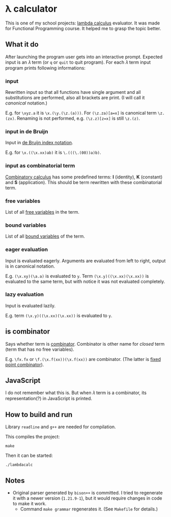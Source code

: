 # λ calculator

This is one of my school projects: [lambda calculus](https://en.wikipedia.org/wiki/Lambda_calculus) evaluator. It was made for Functional Programming course. It helped me to grasp the topic better.



## What it do

After launching the program user gets into an interactive prompt. Expected input is an 𝜆 term (or `q` or `quit` to quit program). For each 𝜆 term input program
prints following informations:

### input

Rewritten input so that all functions have single argument and all substitutions are performed, also all brackets are print. (I will call it *canonical* notation.)

E.g. for `\xyz.a` it is `\x.(\y.(\z.(a)))`. For `(\z.za)[a=x]` is canonical term `\z.(zx)`. Renaming is not performed, e.g. `(\z.z)[z=x]` is still `\z.(z)`.

### input in de Bruijn

Input in [de Bruijn index notation](https://en.wikipedia.org/wiki/De_Bruijn_index).

E.g. for `\x.((\x.xx)ab)` it is `\.(((\.(00))a)b)`.

### input as combinatorial term

[Combinatory calculus](https://en.wikipedia.org/wiki/Combinatory_logic#Combinatory_terms)
has some predefined terms: **I** (identity), **K** (constant) and **S** (application).
This should be term rewritten with these combinatorial term.

### free variables

List of all [free variables](https://en.wikipedia.org/wiki/Lambda_calculus#Free_variables) in the term.

### bound variables

List of all [bound variables](https://en.wikipedia.org/wiki/Lambda_calculus#Free_and_bound_variables) of the term.

### eager evaluation

Input is evaluated eagerly. Arguments are evaluated from left to right, output is in canonical notation.

E.g. `(\x.xy)(\a.a)` is evaluated to `y`. Term `(\x.y)((\x.xx)(\x.xx))` is evaluated to the same term, but with notice it was not evaluated completely.

### lazy evaluation

Input is evaluated lazily.

E.g. term `(\x.y)((\x.xx)(\x.xx))` is evaluated to `y`.

## is combinator

Says whether term is [combinator](https://en.wikipedia.org/wiki/Lambda_calculus#Free_and_bound_variables).
Combinator is other name for *closed* term (term that has no free variables).

E.g. `\fx.fx` or `\f.(\x.f(xx))(\x.f(xx))` are combinator.
(The latter is [fixed point combinator](https://en.wikipedia.org/wiki/Fixed-point_combinator#Fixed_point_combinators_in_lambda_calculus)).

## JavaScript

I do not remember what this is. But when 𝜆 term is a combinator, its representation(?) in JavaScript is printed.



## How to build and run

Library `readline` and `g++` are needed for compilation.

This compiles the project:

    make

Then it can be started:

    ./lambdacalc



## Notes

 - Original parser generated by `bison++` is committed. I tried to regenerate it with a newer version (`1.21.9-1`), but it would require changes in code to make it work.
     - Command `make grammar` regenerates it. (See `Makefile` for details.)

